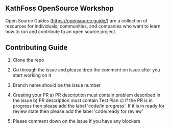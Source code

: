 ## KathFoss OpenSource Workshop
Open Source Guides (https://opensource.guide/) are a collection of resources for individuals, communities, and companies who want to learn how to run and contribute to an open source project.

## Contributing Guide
1) Clone the repo

2) Go through the issue and please drop the comment on issue after you start working on it

3) Branch name should be the issue number

4) Creating your PR
    a) PR description must contain problem described in the issue
    b) PR description must contain Test Plan
    c) If the PR is in progress then please add the label 'code/in progress'. If it is in ready for review state then please add the label 'code/ready for review'

5) Please comment down on the issue if you have any blockers

